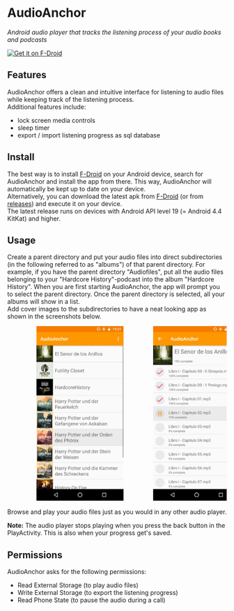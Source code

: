 # AudioAnchor
*Android audio player that tracks the listening process of your audio books and podcasts*

<a href="https://f-droid.org/en/packages/com.prangesoftwaresolutions.audioanchor/" target="_blank">
<img src="https://f-droid.org/badge/get-it-on.png" alt="Get it on F-Droid" height="90"/></a>

## Features
AudioAnchor offers a clean and intuitive interface for listening to audio files while keeping track of the listening process.\
Additional features include:
- lock screen media controls
- sleep timer
- export / import listening progress as sql database

## Install
The best way is to install [F-Droid](https://f-droid.org/en/) on your Android device, search for AudioAnchor and install the app from there. This way, AudioAnchor will automatically be kept up to date on your device.\
Alternatively, you can download the latest apk from [F-Droid](https://f-droid.org/en/packages/com.prangesoftwaresolutions.audioanchor/) (or from [releases](https://github.com/flackbash/AudioAnchor/releases)) and execute it on your device.\
The latest release runs on devices with Android API level 19 (= Android 4.4 KitKat) and higher.

## Usage
Create a parent directory and put your audio files into direct subdirectories (in the following referred to as "albums") of that parent directory.
For example, if you have the parent directory "Audiofiles", put all the audio files belonging to your "Hardcore History"-podcast into the album "Hardcore History".
When you are first starting AudioAnchor, the app will prompt you to select the parent directory.
Once the parent directory is selected, all your albums will show in a list.\
Add cover images to the subdirectories to have a neat looking app as shown in the screenshots below.
<pre>
        <img src="https://github.com/flackbash/AudioAnchor/blob/master/metadata/android/en-US/phoneScreenshots/MainActivity.jpg" height="400"/>        <img src="https://github.com/flackbash/AudioAnchor/blob/master/metadata/android/en-US/phoneScreenshots/AlbumActivityLOTR.jpg" height="400"/>        <img src="https://github.com/flackbash/AudioAnchor/blob/master/metadata/android/en-US/phoneScreenshots/PlayActivityLOTR.jpg" height="400"/>
</pre>

Browse and play your audio files just as you would in any other audio player.

**Note:** The audio player stops playing when you press the back button in the PlayActivity.
This is also when your progress get's saved.

## Permissions
AudioAnchor asks for the following permissions:
- Read External Storage (to play audio files)
- Write External Storage (to export the listening progress)
- Read Phone State (to pause the audio during a call)

